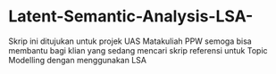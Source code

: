 # Latent-Semantic-Analysis-LSA-
Skrip ini ditujukan untuk projek UAS Matakuliah PPW
semoga bisa membantu bagi klian yang sedang mencari skrip referensi untuk Topic Modelling dengan menggunakan LSA